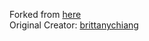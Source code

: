 Forked from <a href="https://github.com/bchiang7/v4">here</a><br>
Original Creator: <a href="https://brittanychiang.com/">brittanychiang</a>

